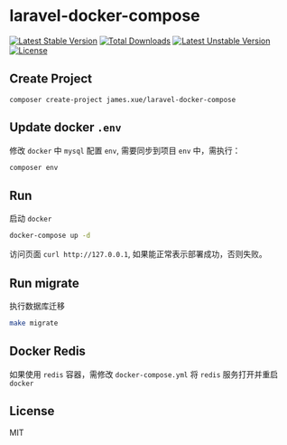 # laravel-docker-compose

[![Latest Stable Version](https://poser.pugx.org/james.xue/laravel-docker-compose/v/stable.svg)](https://packagist.org/packages/james.xue/laraevl-docker-compose) 
[![Total Downloads](https://poser.pugx.org/james.xue/laravel-docker-compose/downloads.svg)](https://packagist.org/packages/james.xue/laraevl-docker-compose) 
[![Latest Unstable Version](https://poser.pugx.org/james.xue/laravel-docker-compose/v/unstable.svg)](https://packagist.org/packages/james.xue/laraevl-docker-compose) 
[![License](https://poser.pugx.org/james.xue/laravel-docker-compose/license.svg)](https://packagist.org/packages/james.xue/laraevl-docker-compose)

## Create Project

```shell
composer create-project james.xue/laravel-docker-compose
```

## Update docker `.env`

修改 `docker` 中 `mysql` 配置 `env`, 需要同步到项目 `env` 中，需执行：

```bash
composer env
```

## Run

启动 `docker`

```bash
docker-compose up -d
```

访问页面 `curl http://127.0.0.1`, 如果能正常表示部署成功，否则失败。

## Run migrate

执行数据库迁移

```bash
make migrate
```

## Docker Redis

如果使用 `redis` 容器，需修改 `docker-compose.yml` 将 `redis` 服务打开并重启 `docker`

## License

MIT
